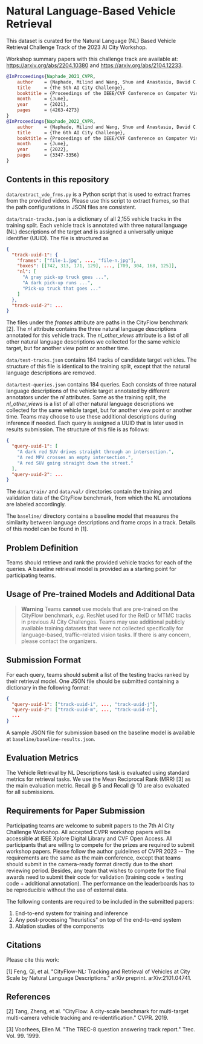 # Natural Language-Based Vehicle Retrieval

This dataset is curated for the Natural Language (NL) Based Vehicle Retrieval
Challenge Track of the 2023 AI City Workshop.

Workshop summary papers with this challenge track are available at:
<https://arxiv.org/abs/2204.10380> and <https://arxiv.org/abs/2104.12233>.

```bibtex
@InProceedings{Naphade_2021_CVPR,
    author    = {Naphade, Milind and Wang, Shuo and Anastasiu, David C. and Tang, Zheng and Chang, Ming-Ching and Yang, Xiaodong and Yao, Yue and Zheng, Liang and Chakraborty, Pranamesh and Lopez, Christian E. and Sharma, Anuj and Feng, Qi and Ablavsky, Vitaly and Sclaroff, Stan},
    title     = {The 5th AI City Challenge},
    booktitle = {Proceedings of the IEEE/CVF Conference on Computer Vision and Pattern Recognition (CVPR) Workshops},
    month     = {June},
    year      = {2021},
    pages     = {4263-4273}
}
@InProceedings{Naphade_2022_CVPR,
    author    = {Naphade, Milind and Wang, Shuo and Anastasiu, David C. and Tang, Zheng and Chang, Ming-Ching and Yao, Yue and Zheng, Liang and Rahman, Mohammed Shaiqur and Venkatachalapathy, Archana and Sharma, Anuj and Feng, Qi and Ablavsky, Vitaly and Sclaroff, Stan and Chakraborty, Pranamesh and Li, Alice and Li, Shangru and Chellappa, Rama},
    title     = {The 6th AI City Challenge},
    booktitle = {Proceedings of the IEEE/CVF Conference on Computer Vision and Pattern Recognition (CVPR) Workshops},
    month     = {June},
    year      = {2022},
    pages     = {3347-3356}
}
```

## Contents in this repository

`data/extract_vdo_frms.py` is a Python script that is used to extract frames
from the provided videos. Please use this script to extract frames, so that the
path configurations in JSON files are consistent.

`data/train-tracks.json` is a dictionary of all 2,155 vehicle tracks in the
training split. Each vehicle track is annotated with three natural language (NL)
descriptions of the target and is assigned a universally unique identifier
(UUID). The file is structured as

```json
{
  "track-uuid-1": {
    "frames": ["file-1.jpg", ..., "file-n.jpg"],
    "boxes": [[742, 313, 171, 129], ..., [709, 304, 168, 125]],
    "nl": [
      "A gray pick-up truck goes ...", 
      "A dark pick-up runs ...", 
      "Pick-up truck that goes ..."
    ]
  },
  "track-uuid-2": ...
}
```

The files under the *frames* attribute are paths in the CityFlow benchmark [2].
The *nl* attribute contains the three natural language descriptions annotated for
this vehicle track. The *nl_other_views* attribute is a list of all other natural
language descriptions we collected for the same vehicle target, but for another
view point or another time.

`data/test-tracks.json` contains 184 tracks of candidate target vehicles. The
structure of this file is identical to the training split, except that the
natural language descriptions are removed.

`data/test-queries.json` contains 184 queries. Each consists of three natural
language descriptions of the vehicle target annotated by different annotators
under the *nl* attributes. Same as the training split, the *nl_other_views* is a
list of all other natural language descriptions we collected for the same
vehicle target, but for another view point or another time. Teams may choose to
use these additional descriptions during inference if needed. Each query is
assigned a UUID that is later used in results submission. The structure of this
file is as follows:

```json
{
  "query-uuid-1": [
    "A dark red SUV drives straight through an intersection.",
    "A red MPV crosses an empty intersection.",
    "A red SUV going straight down the street."
  ],
  "query-uuid-2": ...
}
```

The `data/train/` and `data/val/` directories contain the training and validation data of
the CityFlow benchmark, from which the NL annotations are labeled accordingly.

The `baseline/` directory contains a baseline model that measures the similarity
between language descriptions and frame crops in a track. Details of this model
can be found in [1].

## Problem Definition

Teams should retrieve and rank the provided vehicle tracks for each of the
queries. A baseline retrieval model is provided as a starting point for
participating teams.

## Usage of Pre-trained Models and Additional Data

> **Warning**
> Teams **cannot** use models that are pre-trained on the CityFlow benchmark,
> *e.g.* ResNet used for the ReID or MTMC tracks in previous AI City
> Challenges. Teams may use additional publicly available training datasets that
> were not collected specifically for language-based, traffic-related vision
> tasks. If there is any concern, please contact the organizers.

## Submission Format

For each query, teams should submit a list of the testing tracks ranked by their
retrieval model. One JSON file should be submitted containing a dictionary in
the following format:

```json
{
  "query-uuid-1": ["track-uuid-i", ..., "track-uuid-j"],
  "query-uuid-2": ["track-uuid-m", ..., "track-uuid-n"],
  ...
}
```

A sample JSON file for submission based on the baseline model is available at
`baseline/baseline-results.json`.

## Evaluation Metrics

The Vehicle Retrieval by NL Descriptions task is evaluated using standard
metrics for retrieval tasks.  We use the Mean Reciprocal Rank (MRR) [3] as the
main evaluation metric. Recall @ 5 and Recall @ 10 are also evaluated for all
submissions.

## Requirements for Paper Submission

Participating teams are welcome to submit papers to the 7th AI City Challenge
Workshop. All accepted CVPR workshop papers will be accessible at IEEE Xplore
Digital Library and CVF Open Access. All participants that are willing to
compete for the prizes are required to submit workshop papers. Please follow
the author guidelines of CVPR 2023 -- The requirements are the same as the
main conference, except that teams should submit in the camera-ready format
directly due to the short reviewing period. Besides, any team that wishes
to compete for the final awards need to submit their code for validation
(training code + testing code + additional annotation). The performance
on the leaderboards has to be reproducible without the use of external data.

The following contents are required to be included in the submitted papers:
1. End-to-end system for training and inference
2. Any post-processing "heuristics" on top of the end-to-end system
3. Ablation studies of the components

## Citations

Please cite this work:

[1] Feng, Qi, et al. "CityFlow-NL: Tracking and Retrieval of Vehicles at City
Scale by Natural Language Descriptions." arXiv preprint. arXiv:2101.04741.

## References

[2] Tang, Zheng, et al. "CityFlow: A city-scale benchmark for multi-target
multi-camera vehicle tracking and re-identification." CVPR. 2019.

[3] Voorhees, Ellen M. "The TREC-8 question answering track report." Trec. Vol.
99. 1999.
